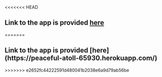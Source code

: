 <<<<<<< HEAD
## Link to the app is provided [here](https://peaceful-atoll-65930.herokuapp.com/)
=======
<h2>Link to the app is provided [here](https://peaceful-atoll-65930.herokuapp.com/)</h2>
>>>>>>> e2652fc44222591d480041b2038e6a9d79ab56be
